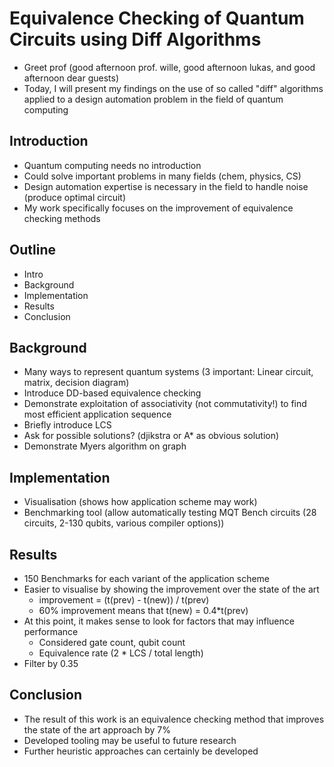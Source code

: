 # Equivalence Checking of Quantum Circuits using Diff Algorithms
- Greet prof (good afternoon prof. wille, good afternoon lukas, and good afternoon dear guests)
- Today, I will present my findings on the use of so called "diff" algorithms applied to a design automation problem in the field of quantum computing

## Introduction
- Quantum computing needs no introduction
- Could solve important problems in many fields (chem, physics, CS)
- Design automation expertise is necessary in the field to handle noise (produce optimal circuit)
- My work specifically focuses on the improvement of equivalence checking methods

## Outline
- Intro
- Background
- Implementation
- Results
- Conclusion

## Background
- Many ways to represent quantum systems (3 important: Linear circuit, matrix, decision diagram)
- Introduce DD-based equivalence checking
- Demonstrate exploitation of associativity (not commutativity!) to find most efficient application sequence
- Briefly introduce LCS
- Ask for possible solutions? (djikstra or A* as obvious solution)
- Demonstrate Myers algorithm on graph

## Implementation
- Visualisation (shows how application scheme may work)
- Benchmarking tool (allow automatically testing MQT Bench circuits (28 circuits, 2-130 qubits, various compiler options))

## Results
- 150 Benchmarks for each variant of the application scheme
- Easier to visualise by showing the improvement over the state of the art
  - improvement = (t(prev) - t(new)) / t(prev)
  - 60% improvement means that t(new) = 0.4*t(prev)
- At this point, it makes sense to look for factors that may influence performance
  - Considered gate count, qubit count
  - Equivalence rate (2 * LCS / total length)
- Filter by 0.35

## Conclusion
- The result of this work is an equivalence checking method that improves the state of the art approach by 7%
- Developed tooling may be useful to future research
- Further heuristic approaches can certainly be developed

